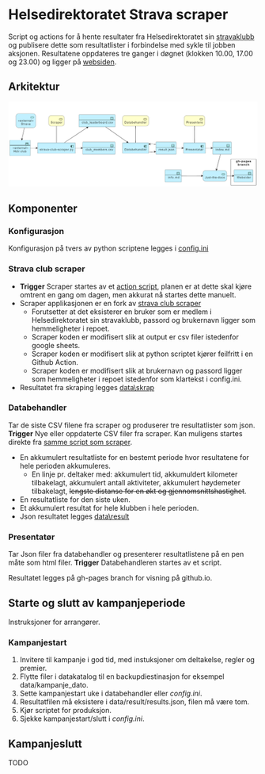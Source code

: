# Helsedirektoratet Strava scraper

Script og actions for å hente resultater fra Helsedirektoratet sin [stravaklubb](https://www.strava.com/clubs/754665) og publisere dette som resultatlister i forbindelse med sykle til jobben aksjonen. Resultatene oppdateres tre ganger i døgnet (klokken 10.00, 17.00 og 23.00) og ligger på [websiden](https://hdir.github.io/strava-club/CurrentBuild/).

## Arkitektur

![arkitektur](plantuml-source/arkitektur.png)

## Komponenter

### Konfigurasjon

Konfigurasjon på tvers av python scriptene legges i [config.ini](https://github.com/hdir/strava-club/blob/main/settings/config.ini)  

### Strava club scraper

* **Trigger** Scraper startes av et [action script](https://github.com/hdir/strava-club/blob/main/.github/workflows/hdir-scrape.yaml), planen er at dette skal kjøre omtrent en gang om dagen, men akkurat nå startes dette manuelt.  
* Scraper applikasjonen er en fork av [strava club scraper](https://github.com/roboes/strava-club-scraper)
  * Forutsetter at det eksisterer en bruker som er medlem i Helsedirektoratet sin stravaklubb, passord og brukernavn ligger som hemmeligheter i repoet.  
  * Scraper koden er modifisert slik at output er csv filer istedenfor google sheets.
  * Scraper koden er modifisert slik at python scriptet kjører feilfritt i en Github Action.
  * Scraper koden er modifisert slik at brukernavn og passord ligger som hemmeligheter i repoet istedenfor som klartekst i config.ini.  
* Resultatet fra skraping legges [data\skrap](https://github.com/hdir/strava-club/blob/main/data/skrap)  

### Databehandler

Tar de siste CSV filene fra scraper og produserer tre resultatlister som json.
**Trigger** Nye eller oppdaterte CSV filer fra scraper. Kan muligens startes direkte fra [samme script som scraper](https://github.com/hdir/strava-club/blob/main/.github/workflows).

* En akkumulert resultatliste for en bestemt periode hvor resultatene for hele perioden akkumuleres.
  * En linje pr. deltaker med: akkumulert tid, akkumuldert kilometer tilbakelagt, akkumulert antall aktiviteter, akkumulert høydemeter tilbakelagt, ~~lengste distanse for en økt og gjennomsnittshastighet~~.
* En resultatliste for den siste uken.
* Et akkumulert resultat for hele klubben i hele perioden.
* Json resultatet legges [data\result](https://github.com/hdir/strava-club/blob/main/data/result)  

### Presentatør

Tar Json filer fra databehandler og presenterer resultatlistene på en pen måte som html filer.
**Trigger** Databehandleren startes av et script.

Resultatet legges på gh-pages branch for visning på github.io.

## Starte og slutt av kampanjeperiode

Instruksjoner for arrangører.  

### Kampanjestart

1. Invitere til kampanje i god tid, med instuksjoner om deltakelse, regler og premier.  
1. Flytte filer i datakatalog til en backupdiestinasjon for eksempel data/kampanje_dato.  
1. Sette kampanjestart uke i databehandler eller *config.ini*.  
1. Resultatfilen må eksistere i data/result/results.json, filen må være tom.  
1. Kjør scriptet for produksjon.  
2. Sjekke kampanjestart/slutt i *config.ini*.  

## Kampanjeslutt  

TODO
